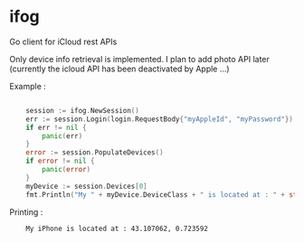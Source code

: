 # ifog
Go client for iCloud rest APIs

Only device info retrieval is implemented.
I plan to add photo API later (currently the icloud API has been deactivated by Apple ...)

Example :
```go

    session := ifog.NewSession()
	err := session.Login(login.RequestBody{"myAppleId", "myPassword"})
	if err != nil {
		panic(err)
	}
	error := session.PopulateDevices()
	if error != nil {
		panic(error)
	}
	myDevice := session.Devices[0]
	fmt.Println("My " + myDevice.DeviceClass + " is located at : " + string(myDevice.Location.Latitude) + ";" + string(myDevice.Location.Longitude))
```


Printing :

```shell
    My iPhone is located at : 43.107062, 0.723592
```

